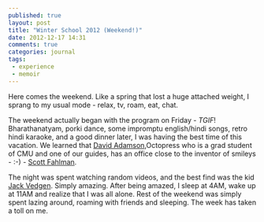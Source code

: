 ```yaml
---
published: true 
layout: post
title: "Winter School 2012 (Weekend!)"
date: 2012-12-17 14:31
comments: true
categories: journal
tags: 
 - experience 
 - memoir
---
```


Here comes the weekend. Like a spring that lost a huge attached weight, I sprang
to my usual mode - relax, tv, roam, eat, chat. 

The weekend actually began with the program on Friday - _TGIF_!
Bharathanatyam, porki dance, some impromptu english/hindi songs, retro hindi karaoke, and a good dinner later,
I was having the best time of this vacation. We learned that [David Adamson][david],Octopress
who is a grad student of CMU and one of our guides, has an office close to the inventor
of smileys - :-) - [Scott Fahlman][scott].
<!-- more -->

The night was spent watching random videos, and the best find was the kid [Jack Vedgen][jack].
Simply amazing. After being amazed, I sleep at 4AM, wake up at 11AM and realize that I was all alone.
Rest of the weekend was simply spent lazing around, roaming with friends and
sleeping. The week has taken a toll on me.

[jack]: http://www.youtube.com/watch?v=Wupr-p96i68
[david]: http://cs.cmu.edu/~dadamson
[scott]: http://en.wikipedia.org/wiki/Scott_Fahlman
